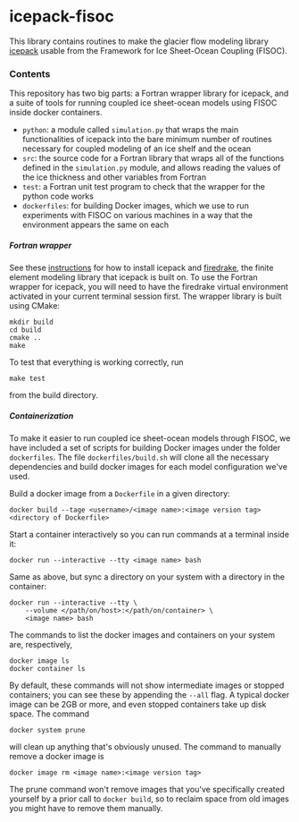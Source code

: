 # icepack-fisoc

This library contains routines to make the glacier flow modeling library [icepack](https://github.com/icepack/icepack) usable from the Framework for Ice Sheet-Ocean Coupling (FISOC).


### Contents

This repository has two big parts: a Fortran wrapper library for icepack, and a suite of tools for running coupled ice sheet-ocean models using FISOC inside docker containers.

* `python`: a module called `simulation.py` that wraps the main functionalities of icepack into the bare minimum number of routines necessary for coupled modeling of an ice shelf and the ocean
* `src`: the source code for a Fortran library that wraps all of the functions defined in the `simulation.py` module, and allows reading the values of the ice thickness and other variables from Fortran
* `test`: a Fortran unit test program to check that the wrapper for the python code works
* `dockerfiles`: for building Docker images, which we use to run experiments with FISOC on various machines in a way that the environment appears the same on each

##### Fortran wrapper

See these [instructions](https://icepack.github.io/installation.html) for how to install icepack and [firedrake](https://www.firedrakeproject.org), the finite element modeling library that icepack is built on.
To use the Fortran wrapper for icepack, you will need to have the firedrake virtual environment activated in your current terminal session first.
The wrapper library is built using CMake:

    mkdir build
    cd build
    cmake ..
    make

To test that everything is working correctly, run

    make test

from the build directory.


##### Containerization

To make it easier to run coupled ice sheet-ocean models through FISOC, we have included a set of scripts for building Docker images under the folder `dockerfiles`.
The file `dockerfiles/build.sh` will clone all the necessary dependencies and build docker images for each model configuration we've used.

Build a docker image from a `Dockerfile` in a given directory:

    docker build --tage <username>/<image name>:<image version tag> <directory of Dockerfile>

Start a container interactively so you can run commands at a terminal inside it:

    docker run --interactive --tty <image name> bash

Same as above, but sync a directory on your system with a directory in the container:

    docker run --interactive --tty \
        --volume </path/on/host>:</path/on/container> \
        <image name> bash

The commands to list the docker images and containers on your system are, respectively,

    docker image ls
    docker container ls

By default, these commands will not show intermediate images or stopped containers; you can see these by appending the `--all` flag.
A typical docker image can be 2GB or more, and even stopped containers take up disk space.
The command

    docker system prune

will clean up anything that's obviously unused.
The command to manually remove a docker image is

    docker image rm <image name>:<image version tag>

The prune command won't remove images that you've specifically created yourself by a prior call to `docker build`, so to reclaim space from old images you might have to remove them manually.

